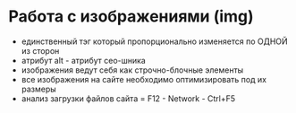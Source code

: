 # Работа с изображениями (img)
- единственный тэг который пропорционально изменяется по ОДНОЙ из сторон
- атрибут alt - атрибут сео-шника
- изображения ведут себя как строчно-блочные элементы
- все изображения на сайте необходимо оптимизировать под их размеры
- анализ загрузки файлов сайта = F12 - Network - Ctrl+F5
